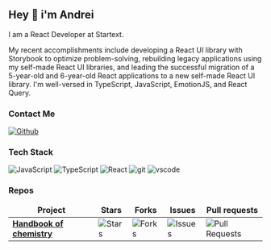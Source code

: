 ## Hey 👋 i'm Andrei
I am a React Developer at Startext. 

My recent accomplishments include developing a React UI library with Storybook to optimize problem-solving, rebuilding legacy applications using my self-made React UI libraries, and leading the successful migration of a 5-year-old and 6-year-old React applications to a new self-made React UI library. I'm well-versed in TypeScript, JavaScript, EmotionJS, and React Query.


### Contact Me

<p>
<a href="https://github.com/katzila" target="_blank">
<img alt="Github" src="https://img.shields.io/badge/GitHub-%2312100E.svg?&style=for-the-badge&logo=Github&logoColor=white" />
</a>
</p>

### Tech Stack

<p>
<img alt="JavaScript" src="https://img.shields.io/badge/-Javascript-fcdc00?style=flat-square&logo=javascript&logoColor=white" />
<img alt="TypeScript" src="https://img.shields.io/badge/-TypeScript-007ACC?style=flat-square&logo=typescript&logoColor=white" />
<img alt="React" src="https://img.shields.io/badge/-React-45b8d8?style=flat-square&logo=react&logoColor=white" />
<img alt="git" src="https://img.shields.io/badge/-Git-F05032?style=flat-square&logo=git&logoColor=white" />
<img alt="vscode" src="https://img.shields.io/badge/-VSCode-007acc?style=flat-square&logo=visualstudiocode&logoColor=white" />
</p>

### Repos

<table>
  <thead align="center">
    <tr border: none;>
      <td><b>Project</b></td>
      <td><b>Stars</b></td>
      <td><b>Forks</b></td>
      <td><b>Issues</b></td>
      <td><b>Pull requests</b></td>
    </tr>
  </thead>
  <tbody>
    <tr>
      <td><a href="https:/github.com/katzila/chemistry"><b>Handbook of chemistry</b></a></td>
      <td><img alt="Stars" src="https://img.shields.io/github/stars/katzila/chemistry?style=flat-square&labelColor=343b41"/></td>
      <td><img alt="Forks" src="https://img.shields.io/github/forks/katzila/chemistry?style=flat-square&labelColor=343b41"/></td>
      <td><img alt="Issues" src="https://img.shields.io/github/issues/katzila/chemistry?style=flat-square&labelColor=343b41"/></td>
      <td><img alt="Pull Requests" src="https://img.shields.io/github/issues-pr/katzila/chemistry?style=flat-square&labelColor=343b41"/></td>
    </tr>
  </tbody>
</table>
